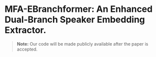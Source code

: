 # MFA-EBranchformer: An Enhanced Dual-Branch Speaker Embedding Extractor.
> **Note:** Our code will be made publicly available after the paper is accepted.
